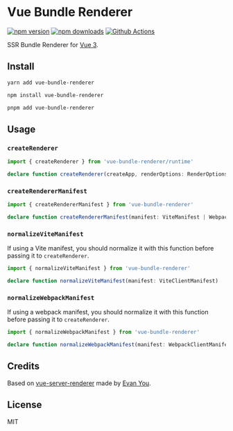 # Vue Bundle Renderer

[![npm version][npm-version-src]][npm-version-href]
[![npm downloads][npm-downloads-src]][npm-downloads-href]
[![Github Actions][github-actions-src]][github-actions-href]
<!-- [![Codecov][codecov-src]][codecov-href] -->

SSR Bundle Renderer for [Vue 3](https://vuejs.org/).

## Install

```sh
yarn add vue-bundle-renderer

npm install vue-bundle-renderer

pnpm add vue-bundle-renderer
```

## Usage

### `createRenderer`

```ts
import { createRenderer } from 'vue-bundle-renderer/runtime'

declare function createRenderer(createApp, renderOptions: RenderOptions)
```

### `createRendererManifest`

```ts
import { createRendererManifest } from 'vue-bundle-renderer'

declare function createRendererManifest(manifest: ViteManifest | WebpackClientManifest, options: { bundler: 'vite' | 'webpack' })
```

### `normalizeViteManifest`

If using a Vite manifest, you should normalize it with this function before passing it to `createRenderer`.

```ts
import { normalizeViteManifest } from 'vue-bundle-renderer'

declare function normalizeViteManifest(manifest: ViteClientManifest)
```

### `normalizeWebpackManifest`

If using a webpack manifest, you should normalize it with this function before passing it to `createRenderer`.

```ts
import { normalizeWebpackManifest } from 'vue-bundle-renderer'

declare function normalizeWebpackManifest(manifest: WebpackClientManifest)
```

## Credits

Based on [vue-server-renderer](https://www.npmjs.com/package/vue-server-renderer) made by [Evan You](https://github.com/yyx990803).

## License

MIT

<!-- Badges -->
[npm-version-src]: https://img.shields.io/npm/v/vue-bundle-renderer?style=flat-square
[npm-version-href]: https://npmjs.com/package/vue-bundle-renderer

[npm-downloads-src]: https://img.shields.io/npm/dm/vue-bundle-renderer?style=flat-square
[npm-downloads-href]: https://npmjs.com/package/vue-bundle-renderer

[github-actions-src]: https://img.shields.io/github/workflow/status/nuxt-contrib/vue-bundle-renderer/test/master?style=flat-square
[github-actions-href]: https://github.com/nuxt-contrib/vue-bundle-renderer/actions?query=workflow%3Atest

[codecov-src]: https://img.shields.io/codecov/c/gh/nuxt-contrib/vue-bundle-renderer/master?style=flat-square
[codecov-href]: https://codecov.io/gh/nuxt-contrib/vue-bundle-renderer
